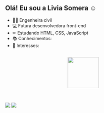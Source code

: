 ## Olá! Eu sou a Livia Somera ☺
- 👷‍♀️ Engenheira civil
- 💻 Futura desenvolvedora front-end
- ✏ Estudando HTML, CSS, JavaScript
- 📚 Conhecimentos:
- 🎨 Interesses: 

##

<div align="center">
  <a href="https://github.com/rafaballerini">  
  <img height="100em" src="https://github-readme-stats.vercel.app/api/top-langs/?username=livia-somera&layout=compact&langs_count=7&theme=dracula"/>
</div>

<div style="display: inline_block"><br>
  
</div>

##
<div>
  <a href="https://www.linkedin.com/in/liviasomera/" target="_blank"><img src="https://img.shields.io/badge/LinkedIn-0077B5?style=for-the-badge&logo=linkedin&logoColor=white" target="_blank"></a>
  <a href = "liviafabrin.somera@gmail.com"><img src="https://img.shields.io/badge/Gmail-D14836?style=for-the-badge&logo=gmail&logoColor=white" target="_blank"></a>
</div>
